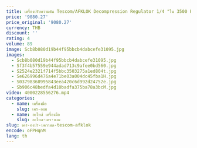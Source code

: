```yaml
---
title: เครื่องปรับความดัน Tescom/AFKLOK Decompression Regulator 1/4 "ใน 3500 PSI ออก 100 PSI ขายร้อน
price: '9080.27'
price_original: '9080.27'
currency: THB
discount: ''
rating: 4
volume: 89
image: Scb8b080d19b44f95bbcb4dabcefe31095.jpg
images:
  - Scb8b080d19b44f95bbcb4dabcefe31095.jpg
  - Sf3f4b57559e944adad713c9afee0bd560.jpg
  - S2524e2321f714f5bbc3503275a1ed804t.jpg
  - Se626996d476a4e71be03a004dc45fba1H.jpg
  - S03798368995843eea420c6d992d24752e.jpg
  - Sb906c48bedfa4d10badfa375ba78a3bcM.jpg
video: 4000228556276.mp4
categories:
  - name: เครื่องมือ
    slug: เคร-องม
  - name: อะไหล่ เครื่องมือ
    slug: อะไหล-เคร-องม
slug: เคร-องปร-บความด-tescom-afklok
encode: oFPHqnM
lang: th
---
```

  